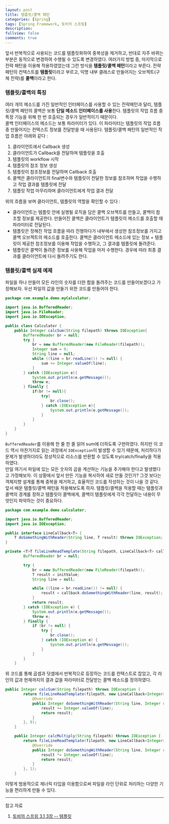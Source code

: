 ```yaml
---
layout: post
title: 템플릿/콜백 패턴
categories: [Spring]
tags: [Spring Framework, 토비의 스프링]
description: 
fullview: false
comments: true
---
```


앞서 반복적으로 사용되는 코드를 템플릿화하여 중복성을 제거하고, 반대로 자주 바뀌는 부분은 동적으로 변경하여 수행될 수 있도록 변경하였다. 여러가지 방법 중, 마지막으로 전략 패턴을 이용해 적용하였었는데 그런 방식을 **템플릿/콜백 패턴**이라고 부른다. 전략 패턴의 컨텍스트를 **템플릿**이라고 부르고, 익명 내부 클래스로 만들어지는 오브젝트(구체 전략)를 **콜백**이라고 한다.

### 템플릿/콜백의 특징
여러 개의 메소드를 가진 일반적인 인터페이스를 사용할 수 있는 전략패턴과 달리, 템플릿/콜백 패턴의 콜백은 보통 **단일 메소드 인터페이스를 사용**한다. 템플릿의 작업 흐름 중 특정 기능을 위해 한 번 호출되는 경우가 일반적이기 때문이다.  
콜백 인터페이스의 메소드는 보통 파라미터가 있다. 이 파라미터는 템플릿의 작업 흐름 중 만들어지는 컨텍스트 정보를 전달받을 때 사용된다. 템플릿/콜백 패턴의 일반적인 작업 흐름은 아래와 같다 : 

1. 클라이언트에서 Callback 생성
2. 클라이언트가 Callback을 전달하며 템플릿을 호출
3. 템플릿의 workflow 시작
4. 템플릿의 참조 정보 생성
5. 템플릿이 참조정보를 전달하며 Callback 호출
6. 콜백은 클라이언트의 final변수와 템플릿이 전달한 정보를 참조하며 작업을 수행하고 작업 결과를 템플릿에 전달
7. 템플릿 작업 마무리하며 클라이언트에게 작업 결과 전달

위의 흐름을 보며 클라이언트, 템플릿의 역할을 확인할 수 있다 : 

* 클라이언트는 템플릿 안에 실행될 로직을 담은 콜백 오브젝트를 만들고, 콜백이 참조할 정보를 제공한다. 만들어진 콜백은 클라이언트가 템플릿의 메소드를 호출할 때 파라미터로 전달된다.
* 템플릿은 정해진 작업 흐름을 따라 진행하다가 내부에서 생성한 참조정보를 가지고 콜백 오브젝트의 메소드를 호출한다. 콜백은 클라이언트 메소드에 있는 정보 + 템플릿이 제공한 참조정보를 이용해 작업을 수행하고, 그 결과를 템플릿에 돌려준다.
* 템플릿은 콜백이 돌려준 정보를 사용해 작업을 마저 수행한다. 경우에 따라 최종 결과를 클라이언트에 다시 돌려주기도 한다.

### 템플릿/콜백 실제 예제
파일을 하나 만들어 모든 라인의 숫자를 더한 합을 돌려주는 코드를 만들어보겠다고 가정해보자. 우선 파일의 값을 만들기 위한 코드를 만들어야 한다.

```java
package com.example.demo.myCalculator;

import java.io.BufferedReader;
import java.io.FileReader;
import java.io.IOException;

public class Calculator {
    public Integer calcSum(String filepath) throws IOException{
        BufferedReader br = null;
        try {
            br = new BufferedReader(new FileReader(filepath));
            Integer sum = 0;
            String line = null;
            while ((line = br.readLine()) != null) {
                sum += Integer.valueOf(line);
            }
        } catch (IOException e){
            System.out.println(e.getMessage());
            throw e;
        } finally {
            if(br != null){
                try{
                    br.close();
                } catch (IOException e){
                    System.out.println(e.getMessage());
                }
            }
        }
    }
}
```

`BufferedReader`를 이용해 한 줄 한 줄 읽어 sum에 더하도록 구현하였다. 하지만 이 코드 역시 마찬가지로 읽는 과정에서 `IOException`이 발생할 수 있기 때문에, 처리하다가 문제가 발생하더라도 정상적으로 리소스를 반환할 수 있도록 try/catch/finally을 적용하였다.   
만일 여기서 파일에 있는 모든 숫자의 곱을 계산하는 기능을 추가해야 한다고 발생했다고 가정해보자. 이 상황에서 앞서 만든 기능을 복사하여 새로 만들 것인가? 그것 보다는 객체지향 설계를 통해 중복을 제거하고, 효율적인 코드를 작성하는 것이 나을 것 같다. 앞서 배운 템플릿/콜백 패턴을 적용해보도록 하자. 템플릿/콜백을 적용할 때는 템플릿과 콜백의 경계를 정하고 템플릿이 콜백에게, 콜백이 템플릿에게 각각 전달하는 내용이 무엇인지 파악하는 것이 중요하다.

```java
package com.example.demo.calculator;

import java.io.BufferedReader;
import java.io.IOException;

public interface LineCallback<T> {
    T doSomethingWithReader(String line, T result) throws IOException;
}
```

```java
private <T>T fileLineReadTemplate(String filepath, LineCallback<T> callback, T initValue) throws IOException {
        BufferedReader br = null;

        try {
            br = new BufferedReader(new FileReader(filepath));
            T result = initValue;
            String line = null;

            while ((line = br.readLine()) != null) {
                result = callback.doSomethingWithReader(line, result);
            }
            return result;
        } catch (IOException e) {
            System.out.println(e.getMessage());
            throw e;
        } finally {
            if (br != null) {
                try {
                    br.close();
                } catch (IOException e) {
                    System.out.println(e.getMessage());
                }
            }
        }
    }
```
위 코드를 통해 곱셈과 덧셈에서 반복적으로 등장하는 코드를 컨텍스트로 잡았고, 각 라인의 값과 현재까지의 결과 값을 파라미터로 전달받는 콜백 메소드를 정의하였다. 

```java
public Integer calcSum(String filepath) throws IOException {
        return fileLineReadTemplate(filepath, new LineCallback<Integer>() {
            @Override
            public Integer doSomethingWithReader(String line, Integer result) throws IOException {
                result += Integer.valueOf(line);
                return result;
            }
        }, 0);
    }

    public Integer calcMultiply(String filepath) throws IOException {
        return fileLineReadTemplate(filepath, new LineCallback<Integer>() {
            @Override
            public Integer doSomethingWithReader(String line, Integer result) throws IOException {
                result *= Integer.valueOf(line);
                return result;
            }
        }, 1);
    }
```
이렇게 범용적으로 제너릭 타입을 이용함으로써 파일을 라인 단위로 처리하는 다양한 기능을 편리하게 만들 수 있다. 

*** 
참고 자료
1. [토비의 스프링 3.1 3장 -- 템플릿](http://www.kyobobook.co.kr/product/detailViewKor.laf?mallGb=KOR&ejkGb=KOR&barcode=9788960773431)